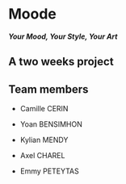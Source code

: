 # Moode
__*Your Mood, Your Style, Your Art*__

## A two weeks project

## Team members

- Camille CERIN

- Yoan BENSIMHON

- Kylian MENDY

- Axel CHAREL

- Emmy PETEYTAS


